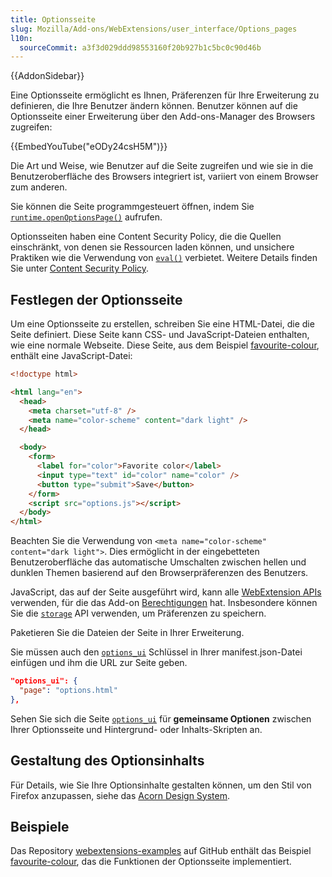 ```yaml
---
title: Optionsseite
slug: Mozilla/Add-ons/WebExtensions/user_interface/Options_pages
l10n:
  sourceCommit: a3f3d029ddd98553160f20b927b1c5bc0c90d46b
---
```


{{AddonSidebar}}

Eine Optionsseite ermöglicht es Ihnen, Präferenzen für Ihre Erweiterung zu definieren, die Ihre Benutzer ändern können. Benutzer können auf die Optionsseite einer Erweiterung über den Add-ons-Manager des Browsers zugreifen:

{{EmbedYouTube("eODy24csH5M")}}

Die Art und Weise, wie Benutzer auf die Seite zugreifen und wie sie in die Benutzeroberfläche des Browsers integriert ist, variiert von einem Browser zum anderen.

Sie können die Seite programmgesteuert öffnen, indem Sie [`runtime.openOptionsPage()`](/de/docs/Mozilla/Add-ons/WebExtensions/API/runtime/openOptionsPage) aufrufen.

Optionsseiten haben eine Content Security Policy, die die Quellen einschränkt, von denen sie Ressourcen laden können, und unsichere Praktiken wie die Verwendung von [`eval()`](/de/docs/Web/JavaScript/Reference/Global_Objects/eval) verbietet. Weitere Details finden Sie unter [Content Security Policy](/de/docs/Mozilla/Add-ons/WebExtensions/Content_Security_Policy).

## Festlegen der Optionsseite

Um eine Optionsseite zu erstellen, schreiben Sie eine HTML-Datei, die die Seite definiert. Diese Seite kann CSS- und JavaScript-Dateien enthalten, wie eine normale Webseite. Diese Seite, aus dem Beispiel [favourite-colour](https://github.com/mdn/webextensions-examples/tree/main/favourite-colour), enthält eine JavaScript-Datei:

```html
<!doctype html>

<html lang="en">
  <head>
    <meta charset="utf-8" />
    <meta name="color-scheme" content="dark light" />
  </head>

  <body>
    <form>
      <label for="color">Favorite color</label>
      <input type="text" id="color" name="color" />
      <button type="submit">Save</button>
    </form>
    <script src="options.js"></script>
  </body>
</html>
```

Beachten Sie die Verwendung von `<meta name="color-scheme" content="dark light">`. Dies ermöglicht in der eingebetteten Benutzeroberfläche das automatische Umschalten zwischen hellen und dunklen Themen basierend auf den Browserpräferenzen des Benutzers.

JavaScript, das auf der Seite ausgeführt wird, kann alle [WebExtension APIs](/de/docs/Mozilla/Add-ons/WebExtensions/API) verwenden, für die das Add-on [Berechtigungen](/de/docs/Mozilla/Add-ons/WebExtensions/manifest.json/permissions) hat. Insbesondere können Sie die [`storage`](/de/docs/Mozilla/Add-ons/WebExtensions/API/storage) API verwenden, um Präferenzen zu speichern.

Paketieren Sie die Dateien der Seite in Ihrer Erweiterung.

Sie müssen auch den [`options_ui`](/de/docs/Mozilla/Add-ons/WebExtensions/manifest.json/options_ui) Schlüssel in Ihrer manifest.json-Datei einfügen und ihm die URL zur Seite geben.

```json
"options_ui": {
  "page": "options.html"
},
```

Sehen Sie sich die Seite [`options_ui`](/de/docs/Mozilla/Add-ons/WebExtensions/manifest.json/options_ui) für **gemeinsame Optionen** zwischen Ihrer Optionsseite und Hintergrund- oder Inhalts-Skripten an.

## Gestaltung des Optionsinhalts

Für Details, wie Sie Ihre Optionsinhalte gestalten können, um den Stil von Firefox anzupassen, siehe das [Acorn Design System](https://acorn.firefox.com/latest).

## Beispiele

Das Repository [webextensions-examples](https://github.com/mdn/webextensions-examples) auf GitHub enthält das Beispiel [favourite-colour](https://github.com/mdn/webextensions-examples/tree/main/favourite-colour), das die Funktionen der Optionsseite implementiert.
